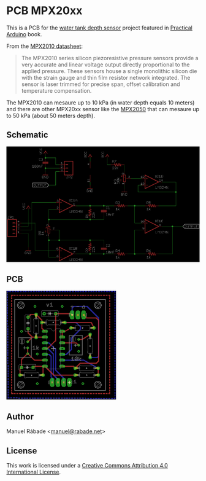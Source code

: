 PCB MPX20xx
===========

This is a PCB for the [water tank depth
sensor](http://www.practicalarduino.com/projects/water-tank-depth-sensor)
project featured in [Practical
Arduino](http://www.practicalarduino.com) book.

From the [MPX2010
datasheet](http://www.freescale.com/files/sensors/doc/data_sheet/MPX2010.pdf):

>The MPX2010 series silicon piezoresistive pressure sensors provide a
>very accurate and linear voltage output directly proportional to the
>applied pressure. These sensors house a single monolithic silicon die
>with the strain gauge and thin film resistor network integrated. The
>sensor is laser trimmed for precise span, offset calibration and
>temperature compensation.

The MPX2010 can mesaure up to 10 kPa (in water depth equals 10 meters)
and there are other MPX20xx sensor like the
[MPX2050](http://cache.freescale.com/files/sensors/doc/data_sheet/MPX2050.pdf)
that can mesaure up to 50 kPa (about 50 meters depth).

Schematic
---------

![Schematic](mpx20xx/mpx20xx_sch.png "Schematic")

PCB
---

![PCB](mpx20xx/mpx20xx_pcb.png "PCB")

Author
------

Manuel Rábade <[manuel@rabade.net](mailto:manuel@rabade.net)>

License
-------

This work is licensed under a [Creative Commons Attribution 4.0
International License](http://creativecommons.org/licenses/by/4.0/).
